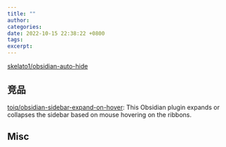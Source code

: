 ```yaml
---
title: ""
author: 
categories: 
date: 2022-10-15 22:38:22 +0800
tags: 
excerpt: 
---
```




[skelato1/obsidian-auto-hide](https://github.com/skelato1/obsidian-auto-hide)


## 竞品


[toiq/obsidian-sidebar-expand-on-hover](https://github.com/toiq/obsidian-sidebar-expand-on-hover): This Obsidian plugin expands or collapses the sidebar based on mouse hovering on the ribbons.


## Misc




